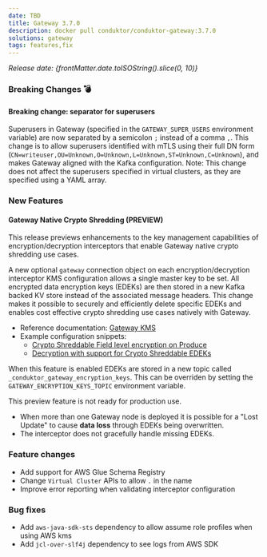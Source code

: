```yaml
---
date: TBD
title: Gateway 3.7.0
description: docker pull conduktor/conduktor-gateway:3.7.0
solutions: gateway
tags: features,fix
---
```


*Release date: {frontMatter.date.toISOString().slice(0, 10)}*

### Breaking Changes 💣

#### Breaking change: separator for superusers 
Superusers in Gateway (specified in the `GATEWAY_SUPER_USERS` environment variable) are now separated by a semicolon `;` instead of a comma `,`. 
This change is to allow superusers identified with mTLS using their full DN form (`CN=writeuser,OU=Unknown,O=Unknown,L=Unknown,ST=Unknown,C=Unknown`), 
and makes Gateway aligned with the Kafka configuration.
Note: This change does not affect the superusers specified in virtual clusters, as they are specified using a YAML array.

### New Features

#### Gateway Native Crypto Shredding (PREVIEW)

This release previews enhancements to the key management capabilities of encryption/decryption interceptors that enable Gateway native crypto shredding use cases.

A new optional `gateway` connection object on each encryption/decryption interceptor KMS configuration allows a single master key to be set. All encrypted data encryption keys (EDEKs) are then stored in a new Kafka backed KV store instead of the associated message headers. This change makes it possible to securely and efficiently delete specific EDEKs and enables cost effective crypto shredding use cases natively with Gateway.

* Reference documentation: [Gateway KMS](/gateway/interceptors/data-security/encryption/encryption-configuration#gateway-KMS)
* Example configuration snippets:
  * [Crypto Shreddable Field level encryption on Produce](/gateway/interceptors/data-security/encryption/encryption-snippets#crypto-shreddable-field-level-encryption-on-produce)
  * [Decryption with support for Crypto Shreddable EDEKs](/gateway/interceptors/data-security/encryption/encryption-snippets#decryption-with-support-for-crypto-shreddable-edeks)

When this feature is enabled EDEKs are stored in a new topic called `_conduktor_gateway_encryption_keys`. This can be overriden by setting the `GATEWAY_ENCRYPTION_KEYS_TOPIC` environment variable.

This preview feature is not ready for production use. 
* When more than one Gateway node is deployed it is possible for a "Lost Update" to cause **data loss** through EDEKs being overwritten.
* The interceptor does not gracefully handle missing EDEKs.

### Feature changes
- Add support for AWS Glue Schema Registry
- Change `Virtual Cluster` APIs to allow `.` in the name
- Improve error reporting when validating interceptor configuration

### Bug fixes
- Add `aws-java-sdk-sts` dependency to allow assume role profiles when using AWS kms
- Add `jcl-over-slf4j` dependency to see logs from AWS SDK